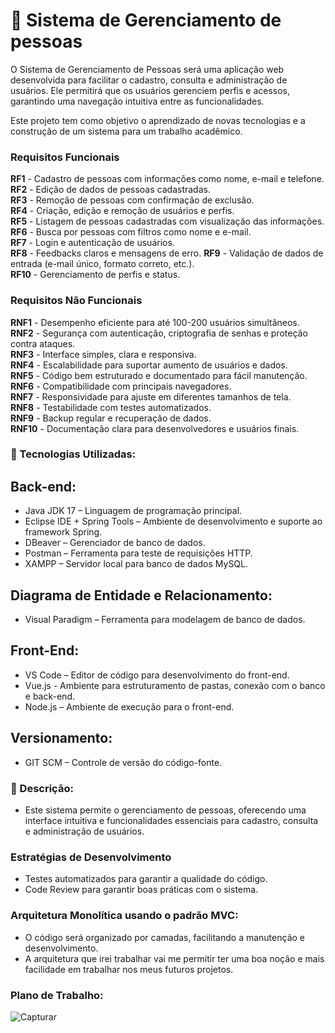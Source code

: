 # 📌 Sistema de Gerenciamento de pessoas
O Sistema de Gerenciamento de Pessoas será uma aplicação web desenvolvida para facilitar o cadastro, consulta e administração de usuários. Ele permitirá que os usuários gerenciem perfis e acessos, garantindo uma navegação intuitiva entre as funcionalidades.

Este projeto tem como objetivo o aprendizado de novas tecnologias e a construção de um sistema para um trabalho acadêmico.

### Requisitos Funcionais

**RF1** - Cadastro de pessoas com informações como nome, e-mail e telefone.  
**RF2** - Edição de dados de pessoas cadastradas.  
**RF3** - Remoção de pessoas com confirmação de exclusão.  
**RF4** - Criação, edição e remoção de usuários e perfis.  
**RF5** - Listagem de pessoas cadastradas com visualização das informações.  
**RF6** - Busca por pessoas com filtros como nome e e-mail.    
**RF7** - Login e autenticação de usuários.  
**RF8** - Feedbacks claros e mensagens de erro.
**RF9** - Validação de dados de entrada (e-mail único, formato correto, etc.).  
**RF10** - Gerenciamento de perfis e status.

### Requisitos Não Funcionais

**RNF1** - Desempenho eficiente para até 100-200 usuários simultâneos.  
**RNF2** - Segurança com autenticação, criptografia de senhas e proteção contra ataques.  
**RNF3** - Interface simples, clara e responsiva.  
**RNF4** - Escalabilidade para suportar aumento de usuários e dados.  
**RNF5** - Código bem estruturado e documentado para fácil manutenção.  
**RNF6** - Compatibilidade com principais navegadores.  
**RNF7** - Responsividade para ajuste em diferentes tamanhos de tela.  
**RNF8** - Testabilidade com testes automatizados.  
**RNF9** - Backup regular e recuperação de dados.  
**RNF10** - Documentação clara para desenvolvedores e usuários finais.  

### 🚀 Tecnologias Utilizadas:

## Back-end: 

- Java JDK 17 – Linguagem de programação principal.
- Eclipse IDE + Spring Tools – Ambiente de desenvolvimento e suporte ao framework Spring.
- DBeaver – Gerenciador de banco de dados.
- Postman – Ferramenta para teste de requisições HTTP.
- XAMPP – Servidor local para banco de dados MySQL.

## Diagrama de Entidade e Relacionamento:

- Visual Paradigm – Ferramenta para modelagem de banco de dados.

## Front-End:

- VS Code – Editor de código para desenvolvimento do front-end.
- Vue.js - Ambiente para estruturamento de pastas, conexão com o banco e back-end.
- Node.js – Ambiente de execução para o front-end.

## Versionamento:

- GIT SCM – Controle de versão do código-fonte.

### 📝 Descrição:

- Este sistema permite o gerenciamento de pessoas, oferecendo uma interface intuitiva e funcionalidades essenciais para cadastro, consulta e administração de usuários.

### Estratégias de Desenvolvimento

- Testes automatizados para garantir a qualidade do código.
- Code Review para garantir boas práticas com o sistema.

### Arquitetura Monolítica usando o padrão MVC:

- O código será organizado por camadas, facilitando a manutenção e desenvolvimento.
- A arquitetura que irei trabalhar vai me permitir ter uma boa noção e mais facilidade em trabalhar nos meus futuros projetos.

### Plano de Trabalho:
![Capturar](https://github.com/user-attachments/assets/6a522b9c-f7e8-4db0-aab6-30b3a1447b05)

